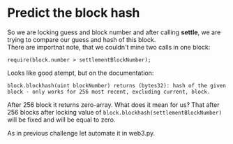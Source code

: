 # Predict the block hash

So we are locking guess and block number and after calling **settle**, we are trying to compare our guess and hash of this block.  
There are importnat note, that we couldn't mine two calls in one block:
```solidity
require(block.number > settlementBlockNumber);
```

Looks like good atempt, but on the documentation:
```
block.blockhash(uint blockNumber) returns (bytes32): hash of the given block - only works for 256 most recent, excluding current, block.
```
After 256 block it returns zero-array. What does it mean for us? That after 256 blocks after locking value of ```block.blockhash(settlementBlockNumber)``` will be fixed and will be equal to zero.

As in previous challenge let automate it in web3.py.